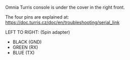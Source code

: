 Omnia Turris console is under the cover in the right front.

The four pins are explained at:
    https://doc.turris.cz/doc/en/troubleshooting/serial_link

LEFT TO RIGHT:  (5pin adapter)
* BLACK (GND)
* GREEN (RX)
* BLUE  (TX)



